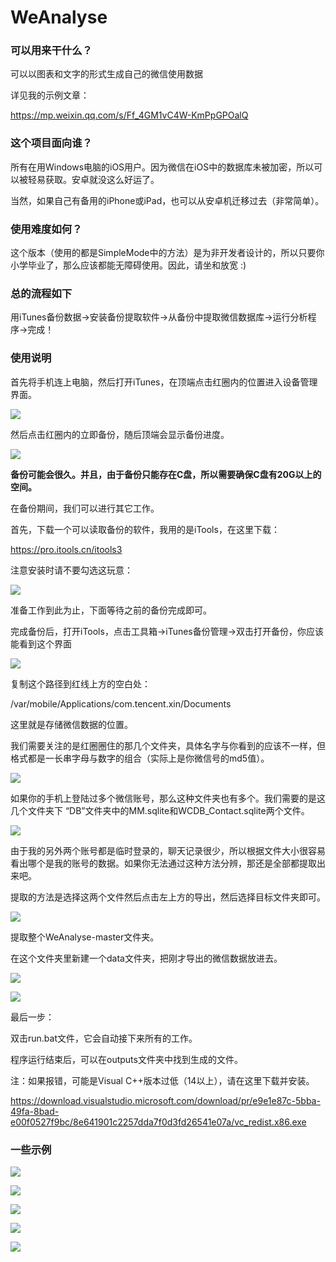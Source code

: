 WeAnalyse
================================

### 可以用来干什么？

可以以图表和文字的形式生成自己的微信使用数据

详见我的示例文章：

https://mp.weixin.qq.com/s/Ff_4GM1vC4W-KmPpGPOalQ

### 这个项目面向谁？

所有在用Windows电脑的iOS用户。因为微信在iOS中的数据库未被加密，所以可以被轻易获取。安卓就没这么好运了。

当然，如果自己有备用的iPhone或iPad，也可以从安卓机迁移过去（非常简单）。

### 使用难度如何？

这个版本（使用的都是SimpleMode中的方法）是为非开发者设计的，所以只要你小学毕业了，那么应该都能无障碍使用。因此，请坐和放宽 :)

### 总的流程如下

用iTunes备份数据->安装备份提取软件->从备份中提取微信数据库->运行分析程序->完成！

### 使用说明

首先将手机连上电脑，然后打开iTunes，在顶端点击红圈内的位置进入设备管理界面。

![](https://raw.githubusercontent.com/ContrapunctusXIV/WeAnalyse/master/images/1.png)

然后点击红圈内的立即备份，随后顶端会显示备份进度。

![](https://raw.githubusercontent.com/ContrapunctusXIV/WeAnalyse/master/images/2.png)

**备份可能会很久。并且，由于备份只能存在C盘，所以需要确保C盘有20G以上的空间。**

 

在备份期间，我们可以进行其它工作。

首先，下载一个可以读取备份的软件，我用的是iTools，在这里下载：

https://pro.itools.cn/itools3

注意安装时请不要勾选这玩意：

![](https://raw.githubusercontent.com/ContrapunctusXIV/WeAnalyse/master/images/3.png)

准备工作到此为止，下面等待之前的备份完成即可。

 

完成备份后，打开iTools，点击工具箱->iTunes备份管理->双击打开备份，你应该能看到这个界面

![](https://raw.githubusercontent.com/ContrapunctusXIV/WeAnalyse/master/images/4.png)

复制这个路径到红线上方的空白处：

/var/mobile/Applications/com.tencent.xin/Documents

这里就是存储微信数据的位置。

我们需要关注的是红圈圈住的那几个文件夹，具体名字与你看到的应该不一样，但格式都是一长串字母与数字的组合（实际上是你微信号的md5值）。

![](https://raw.githubusercontent.com/ContrapunctusXIV/WeAnalyse/master/images/5.png)

如果你的手机上登陆过多个微信账号，那么这种文件夹也有多个。我们需要的是这几个文件夹下 “DB”文件夹中的MM.sqlite和WCDB_Contact.sqlite两个文件。

![](https://raw.githubusercontent.com/ContrapunctusXIV/WeAnalyse/master/images/6.png)

由于我的另外两个账号都是临时登录的，聊天记录很少，所以根据文件大小很容易看出哪个是我的账号的数据。如果你无法通过这种方法分辨，那还是全部都提取出来吧。

 

提取的方法是选择这两个文件然后点击左上方的导出，然后选择目标文件夹即可。

![](https://raw.githubusercontent.com/ContrapunctusXIV/WeAnalyse/master/images/7.png)

提取整个WeAnalyse-master文件夹。

在这个文件夹里新建一个data文件夹，把刚才导出的微信数据放进去。

![](https://raw.githubusercontent.com/ContrapunctusXIV/WeAnalyse/master/images/8.png)

![](https://raw.githubusercontent.com/ContrapunctusXIV/WeAnalyse/master/images/9.png)

最后一步：

双击run.bat文件，它会自动接下来所有的工作。

程序运行结束后，可以在outputs文件夹中找到生成的文件。

 

注：如果报错，可能是Visual C++版本过低（14以上），请在这里下载并安装。

<https://download.visualstudio.microsoft.com/download/pr/e9e1e87c-5bba-49fa-8bad-e00f0527f9bc/8e641901c2257dda7f0d3fd26541e07a/vc_redist.x86.exe>

### 一些示例

 ![](https://raw.githubusercontent.com/ContrapunctusXIV/WeAnalyse/master/images/10.jpg)

![](https://raw.githubusercontent.com/ContrapunctusXIV/WeAnalyse/master/images/811.jpg)

![](https://raw.githubusercontent.com/ContrapunctusXIV/WeAnalyse/master/images/112.jpg)

![](https://raw.githubusercontent.com/ContrapunctusXIV/WeAnalyse/master/images/13.jpg)

![](https://raw.githubusercontent.com/ContrapunctusXIV/WeAnalyse/master/images/14.png)